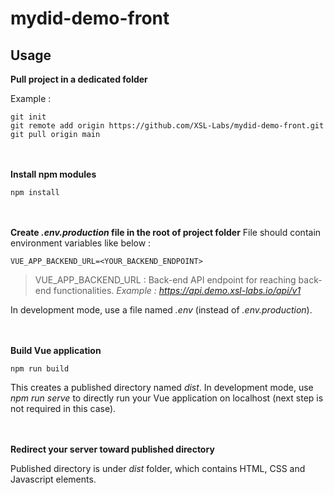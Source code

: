 # mydid-demo-front

## Usage

**Pull project in a dedicated folder**

Example :

```shell
git init
git remote add origin https://github.com/XSL-Labs/mydid-demo-front.git
git pull origin main
```

<br/><br/>
**Install npm modules**

```shell
npm install
```

<br/><br/>
**Create _.env.production_ file in the root of project folder**
File should contain environment variables like below :

```shell
VUE_APP_BACKEND_URL=<YOUR_BACKEND_ENDPOINT>
```

> VUE_APP_BACKEND_URL : Back-end API endpoint for reaching back-end functionalities.
> _Example : https://api.demo.xsl-labs.io/api/v1_

In development mode, use a file named _.env_ (instead of _.env.production_).

<br/><br/>
**Build Vue application**

```shell
npm run build
```

This creates a published directory named _dist_.
In development mode, use _npm run serve_ to directly run your Vue application on localhost (next step is not required in this case).

<br/><br/>
**Redirect your server toward published directory**

Published directory is under _dist_ folder, which contains HTML, CSS and Javascript elements.